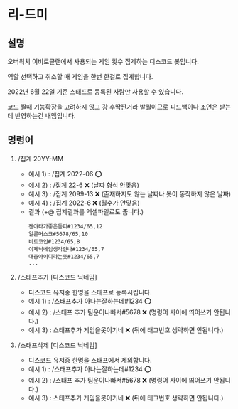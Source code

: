 리-드미
=======

설명
----

오버워치 이비로클랜에서 사용되는 게임 횟수 집계하는 디스코드 봇입니다.

역할 선택하고 취소할 때 게임을 한번 한걸로 집계합니다.

2022년 6월 22일 기준 스태프로 등록된 사람만 사용할 수 있습니다.

코드 짤때 기능확장을 고려하지 않고 걍 후딱짠거라 발퀄이므로 피드백이나 조언은 받는데 반영하는건 내맴입니다.

명령어
------

1. /집계 20YY-MM
    - 예시 1) : /집계 2022-06 ⭕
    - 예시 2) : /집계 22-6 ❌ (날짜 형식 안맞음)
    - 예시 3) : /집계 2099-13 ❌ (존재하지도 않는 날짜나 봇이 동작하지 않은 날짜)
    - 예시 4) : /집계 2022-6 ❌ (월수가 안맞음)
    - 결과 (+@ 집계결과를 엑셀파일로도 줍니다.)
        ```
        젠야타가좋은둠피#1234/65,12
        일론머스크#5678/65,10
        비트코인#1234/65,8
        이제닉네임생각안나#1234/65,7
        대충아이디라는뜻#1234/65,7
        ...
        ```


2. /스태프추가 [디스코드 닉네임]
   - 디스코드 유저중 한명을 스태프로 등록시킵니다.
   - 예시 1) : /스태프추가 아나는잘하는데#1234 ⭕
   - 예시 2) : /스태프 추가 팀운이나빠서#5678 ❌ (명령어 사이에 띄어쓰기 안됩니다.)
   - 예시 3) : 스태프추가 게임을못이기네 ❌ (뒤에 태그번호 생략하면 안됩니다.)
    

3. /스태프삭제 [디스코드 닉네임]
   - 디스코드 유저중 한명을 스태프에서 제외합니다.
   - 예시 1) : /스태프추가 아나는잘하는데#1234 ⭕
   - 예시 2) : /스태프 추가 팀운이나빠서#5678 ❌ (명령어 사이에 띄어쓰기 안됩니다.)
   - 예시 3) : 스태프추가 게임을못이기네 ❌ (뒤에 태그번호 생략하면 안됩니다.)